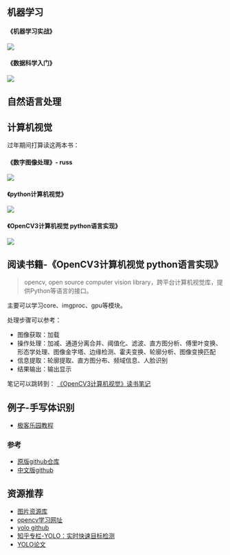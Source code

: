 
## 机器学习

#### 《机器学习实战》
![](https://github.com/xinghalo/CVPython/blob/master/resource/markdown/Jietu20180612-181056.jpg?raw=true)

#### 《数据科学入门》
![](https://github.com/xinghalo/CVPython/blob/master/resource/markdown/Jietu20180612-181020.jpg?raw=true)

## 自然语言处理


## 计算机视觉

过年期间打算读这两本书：
#### 《数字图像处理》- russ
![](https://github.com/xinghalo/CVPython/blob/master/resource/markdown/Jietu20180209-104855.jpg?raw=true)

#### 《python计算机视觉》
![](https://github.com/xinghalo/CVPython/blob/master/resource/markdown/Jietu20180209-104913.jpg?raw=true)

#### 《OpenCV3计算机视觉 python语言实现》
![](https://github.com/xinghalo/CVPython/blob/master/resource/markdown/Jietu20180211-143857.jpg?raw=true)

## 阅读书籍-《OpenCV3计算机视觉 python语言实现》

> opencv, open source computer vision library，跨平台计算机视觉库，提供Python等语言的接口。

主要可以学习core、imgproc、gpu等模块。

处理步骤可以参考：

- 图像获取：加载
- 操作处理：加减、通道分离合并、阈值化、滤波、直方图分析、傅里叶变换、形态学处理、图像金字塔、边缘检测、霍夫变换、轮廓分析、图像变换匹配
- 信息提取：轮廓提取、直方图分布、频域信息、人脸识别
- 结果输出：输出显示


笔记可以跳转到：
[《OpenCV3计算机视觉》读书笔记](https://github.com/xinghalo/CVPython/tree/master/book-opencv)

## 例子-手写体识别

- [极客乐园教程](http://wiki.jikexueyuan.com/project/tensorflow-zh/tutorials/mnist_beginners.html)

### 参考

- [原版github仓库](https://github.com/tensorflow/tensorflow)
- [中文版github](https://github.com/jikexueyuanwiki/tensorflow-zh)

## 资源推荐

- [图片资源库](http://blog.csdn.net/chaipp0607/article/details/71403797)
- [opencv学习网址](http://www.opencv.org.cn/opencvdoc/2.3.2/html/doc/tutorials/tutorials.html)
- [yolo github]()
- [知乎专栏-YOLO：实时快速目标检测](https://zhuanlan.zhihu.com/p/25045711)
- [YOLO论文](https://arxiv.org/pdf/1506.02640.pdf)
